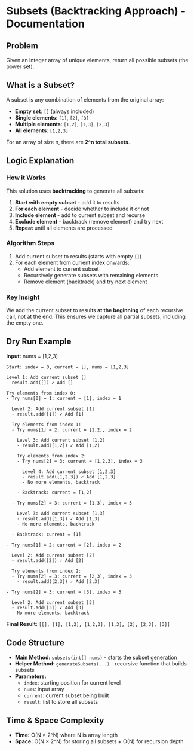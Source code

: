 # Subsets (Backtracking Approach) - Documentation

## Problem
Given an integer array of unique elements, return all possible subsets (the power set).

## What is a Subset?
A subset is any combination of elements from the original array:
- **Empty set**: `[]` (always included)
- **Single elements**: `[1]`, `[2]`, `[3]`
- **Multiple elements**: `[1,2]`, `[1,3]`, `[2,3]`
- **All elements**: `[1,2,3]`

For an array of size n, there are **2^n total subsets**.

## Logic Explanation

### How it Works
This solution uses **backtracking** to generate all subsets:

1. **Start with empty subset** - add it to results
2. **For each element** - decide whether to include it or not
3. **Include element** - add to current subset and recurse
4. **Exclude element** - backtrack (remove element) and try next
5. **Repeat** until all elements are processed

### Algorithm Steps
1. Add current subset to results (starts with empty `[]`)
2. For each element from current index onwards:
   - Add element to current subset
   - Recursively generate subsets with remaining elements
   - Remove element (backtrack) and try next element

### Key Insight
We add the current subset to results **at the beginning** of each recursive call, not at the end. This ensures we capture all partial subsets, including the empty one.

## Dry Run Example
**Input:** nums = [1,2,3]

```
Start: index = 0, current = [], nums = [1,2,3]

Level 1: Add current subset []
- result.add([]) ✓ Add []

Try elements from index 0:
- Try nums[0] = 1: current = [1], index = 1
  
  Level 2: Add current subset [1]
  - result.add([1]) ✓ Add [1]
  
  Try elements from index 1:
  - Try nums[1] = 2: current = [1,2], index = 2
    
    Level 3: Add current subset [1,2]
    - result.add([1,2]) ✓ Add [1,2]
    
    Try elements from index 2:
    - Try nums[2] = 3: current = [1,2,3], index = 3
      
      Level 4: Add current subset [1,2,3]
      - result.add([1,2,3]) ✓ Add [1,2,3]
      - No more elements, backtrack
    
    - Backtrack: current = [1,2]
  
  - Try nums[2] = 3: current = [1,3], index = 3
    
    Level 3: Add current subset [1,3]
    - result.add([1,3]) ✓ Add [1,3]
    - No more elements, backtrack
  
  - Backtrack: current = [1]

- Try nums[1] = 2: current = [2], index = 2
  
  Level 2: Add current subset [2]
  - result.add([2]) ✓ Add [2]
  
  Try elements from index 2:
  - Try nums[2] = 3: current = [2,3], index = 3
    - result.add([2,3]) ✓ Add [2,3]

- Try nums[2] = 3: current = [3], index = 3
  
  Level 2: Add current subset [3]
  - result.add([3]) ✓ Add [3]
  - No more elements, backtrack
```

**Final Result:** `[[], [1], [1,2], [1,2,3], [1,3], [2], [2,3], [3]]`

## Code Structure
- **Main Method:** `subsets(int[] nums)` - starts the subset generation
- **Helper Method:** `generateSubsets(...)` - recursive function that builds subsets
- **Parameters:**
  - `index`: starting position for current level
  - `nums`: input array
  - `current`: current subset being built
  - `result`: list to store all subsets

## Time & Space Complexity
- **Time:** O(N × 2^N) where N is array length
- **Space:** O(N × 2^N) for storing all subsets + O(N) for recursion depth 